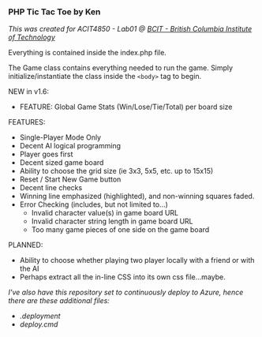 ### PHP Tic Tac Toe by Ken

*This was created for ACIT4850 - Lab01 @ [BCIT - British Columbia Institute of Technology](http://www.bcit.ca)*

Everything is contained inside the index.php file.

The Game class contains everything needed to run the game.  Simply initialize/instantiate the class inside the `<body>` tag to begin.

NEW in v1.6:
* FEATURE:  Global Game Stats (Win/Lose/Tie/Total) per board size

FEATURES:
* Single-Player Mode Only
* Decent AI logical programming
* Player goes first
* Decent sized game board
* Ability to choose the grid size (ie 3x3, 5x5, etc. up to 15x15)
* Reset / Start New Game button
* Decent line checks
* Winning line emphasized (highlighted), and non-winning squares faded.
* Error Checking (includes, but not limited to...)
  * Invalid character value(s) in game board URL
  * Invalid character string length in game board URL
  * Too many game pieces of one side on the game board

PLANNED:
* Ability to choose whether playing two player locally with a friend or with the AI
* Perhaps extract all the in-line CSS into its own css file...maybe.

_I've also have this repository set to continuously deploy to Azure, hence there are these additional files:_
* _.deployment_
* _deploy.cmd_
